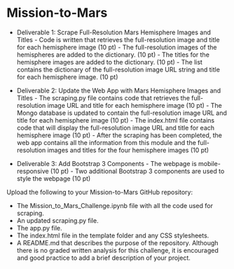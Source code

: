 # Mission-to-Mars

- Deliverable 1: Scrape Full-Resolution Mars Hemisphere Images and Titles
        - Code is written that retrieves the full-resolution image and title for each hemisphere image (10 pt)
        - The full-resolution images of the hemispheres are added to the dictionary. (10 pt)
        - The titles for the hemisphere images are added to the dictionary. (10 pt)
        - The list contains the dictionary of the full-resolution image URL string and title for each hemisphere image. (10 pt)


- Deliverable 2: Update the Web App with Mars Hemisphere Images and Titles
        - The scraping.py file contains code that retrieves the full-resolution image URL and title for each hemisphere image (10 pt)
        - The Mongo database is updated to contain the full-resolution image URL and title for each hemisphere image (10 pt)
        - The index.html file contains code that will display the full-resolution image URL and title for each hemisphere image (10 pt)
        - After the scraping has been completed, the web app contains all the information from this module and the full-resolution images and titles for the four hemisphere images (10 pt)

- Deliverable 3: Add Bootstrap 3 Components
        - The webpage is mobile-responsive (10 pt)
        - Two additional Bootstrap 3 components are used to style the webpage (10 pt)

Upload the following to your Mission-to-Mars GitHub repository:

- The Mission_to_Mars_Challenge.ipynb file with all the code used for scraping.
- An updated scraping.py file.
- The app.py file.
- The index.html file in the template folder and any CSS stylesheets.
- A README.md that describes the purpose of the repository. Although there is no graded written analysis for this challenge, it is encouraged and good practice to add a brief description of your project.